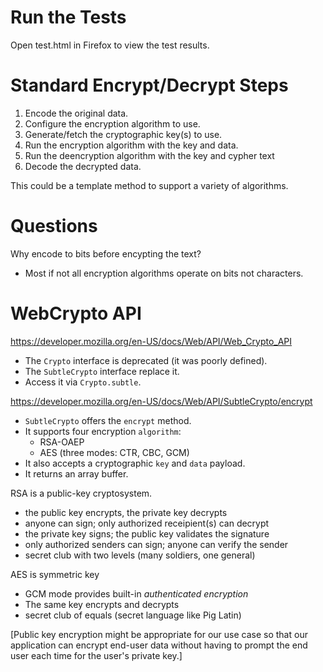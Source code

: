 # Run the Tests

Open test.html in Firefox to view the test results.

# Standard Encrypt/Decrypt Steps

1. Encode the original data.
2. Configure the encryption algorithm to use.
3. Generate/fetch the cryptographic key(s) to use.
4. Run the encryption algorithm with the key and data.
4. Run the deencryption algorithm with the key and cypher text
4. Decode the decrypted data.

This could be a template method to support a variety of algorithms.

# Questions

Why encode to bits before encypting the text?

* Most if not all encryption algorithms operate on bits not characters.

# WebCrypto API

https://developer.mozilla.org/en-US/docs/Web/API/Web_Crypto_API

* The `Crypto` interface is deprecated (it was poorly defined).
* The `SubtleCrypto` interface replace it.
* Access it via `Crypto.subtle`.

https://developer.mozilla.org/en-US/docs/Web/API/SubtleCrypto/encrypt

* `SubtleCrypto` offers the `encrypt` method.
* It supports four encryption `algorithm`: 
    * RSA-OAEP
    * AES (three modes: CTR, CBC, GCM)
* It also accepts a cryptographic `key` and `data` payload.
* It returns an array buffer.

RSA is a public-key cryptosystem.
* the public key encrypts, the private key decrypts
* anyone can sign; only authorized receipient(s) can decrypt
* the private key signs; the public key validates the signature
* only authorized senders can sign; anyone can verify the sender
* secret club with two levels (many soldiers, one general)

AES is symmetric key 
* GCM mode provides built-in *authenticated encryption*
* The same key encrypts and decrypts
* secret club of equals (secret language like Pig Latin)

[Public key encryption might be appropriate for our use case so that our application can encrypt end-user data without having to prompt the end
user each time for the user's private key.]